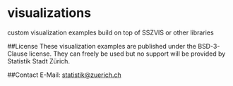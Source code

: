 # visualizations
custom visualization examples build on top of SSZVIS or other libraries

##License
These visualization examples are published under the BSD-3-Clause license. They can freely be used but no support will be provided by Statistik Stadt Zürich.

##Contact
E-Mail: statistik@zuerich.ch
